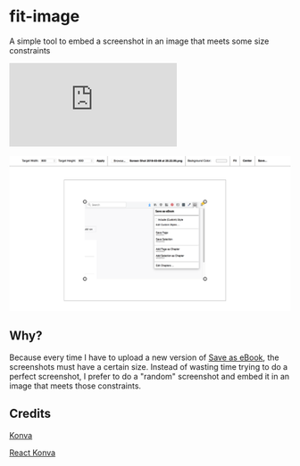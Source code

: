 # fit-image

A simple tool to embed a screenshot in an image that meets some size constraints

![**Demo**](https://alexadam.github.io/demos/fit-image/index.html)

![demo](demo.png?raw=true "Demo")

## Why?

Because every time I have to upload a new version of [Save as eBook](https://github.com/alexadam/save-as-ebook),
the screenshots must have a certain size. Instead of wasting time trying to do a perfect screenshot, I prefer
to do a "random" screenshot and embed it in an image that meets those constraints.

## Credits

[Konva](https://konvajs.github.io/)

[React Konva](https://github.com/lavrton/react-konva)
